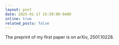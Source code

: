 ```yaml
---
layout: post
date: 2025-01-17 15:59:00-0400
inline: true
related_posts: false
---
```


The preprint of my first paper is on arXiv, 2501.10228.
